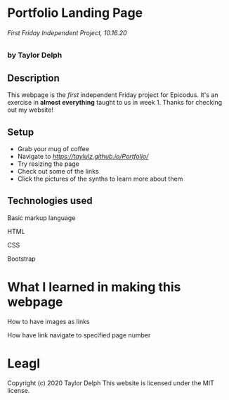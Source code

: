 # Portfolio Landing Page
###### First Friday Independent Project, 10.16.20
### by Taylor Delph

## Description
This webpage is the _first_ independent Friday project for Epicodus. It's an exercise in **almost everything** taught to us in week 1. Thanks for checking out my website!

## Setup
* Grab your mug of coffee
* Navigate to *https://taylulz.github.io/Portfolio/*
* Try resizing the page
* Check out some of the links
* Click the pictures of the synths to learn more about them

## Technologies used
Basic markup language

HTML

CSS

Bootstrap

# What I learned in making this webpage
How to have images as links

How have link navigate to specified page number




# Leagl
Copyright (c) 2020 Taylor Delph
This website is licensed under the MIT license.